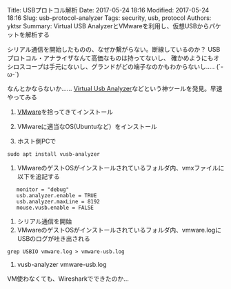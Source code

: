 Title: USBプロトコル解析
Date: 2017-05-24 18:16
Modified: 2017-05-24 18:16
Slug: usb-protocol-analyzer
Tags: security, usb, protocol
Authors: yktsr
Summary: Virtual USB AnalyzerとVMwareを利用し、仮想USBからパケットを解析する


シリアル通信を開始したものの、なぜか繋がらない。断線しているのか？
USBプロトコル・アナライザなんて高価なものは持ってないし、
確かめようにもオシロスコープは手元にないし、グランドがどの端子なのかもわからないし..... (´-ω-`) 

なんとかならないか......
[Virtual Usb Analyzer](http://vusb-analyzer.sourceforge.net/)などという神ツールを発見。早速やってみる

1. [VMware](http://www.vmware.com/products/player/playerpro-evaluation.html)を拾ってきてインストール

1. VMwareに適当なOS(Ubuntuなど）をインストール

1. ホスト側PCで
```
sudo apt install vusb-analyzer
```
1. VMwareのゲストOSがインストールされているフォルダ内、vmxファイルに以下を追記する
```
   monitor = "debug"
   usb.analyzer.enable = TRUE
   usb.analyzer.maxLine = 8192
   mouse.vusb.enable = FALSE
```

1. シリアル通信を開始
1. VMwareのゲストOSがインストールされているフォルダ内、vmware.logにUSBのログが吐き出される
```
grep USBIO vmware.log > vmware-usb.log
```
1. vusb-analyzer vmware-usb.log


VM使わなくても、Wiresharkでできたのか...
